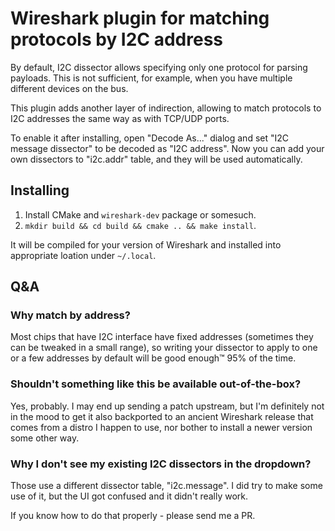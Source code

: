 # Wireshark plugin for matching protocols by I2C address

By default, I2C dissector allows specifying only one protocol for parsing
payloads. This is not sufficient, for example, when you have multiple different
devices on the bus.

This plugin adds another layer of indirection, allowing to match protocols to
I2C addresses the same way as with TCP/UDP ports.

To enable it after installing, open "Decode As..." dialog and set
"I2C message dissector" to be decoded as "I2C address". Now you can add your
own dissectors to "i2c.addr" table, and they will be used automatically.

## Installing

1. Install CMake and `wireshark-dev` package or somesuch.
2. `mkdir build && cd build && cmake .. && make install`.

It will be compiled for your version of Wireshark and installed into appropriate
loation under `~/.local`.

## Q&A

### Why match by address?

Most chips that have I2C interface have fixed addresses (sometimes they can be
tweaked in a small range), so writing your dissector to apply to one or a few
addresses by default will be good enough™ 95% of the time.

### Shouldn't something like this be available out-of-the-box?

Yes, probably. I may end up sending a patch upstream, but I'm definitely not in
the mood to get it also backported to an ancient Wireshark release that comes
from a distro I happen to use, nor bother to install a newer version some other
way.

### Why I don't see my existing I2C dissectors in the dropdown?

Those use a different dissector table, "i2c.message". I did try to make some use
of it, but the UI got confused and it didn't really work.

If you know how to do that properly - please send me a PR.
